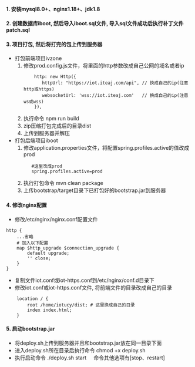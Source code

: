 #### 1. 安装mysql8.0+、nginx1.18+、jdk1.8
#### 2. 创建数据库iboot, 然后导入iboot.sql文件, 导入sql文件成功后执行补丁文件patch.sql
#### 3. 项目打包, 然后将打完的包上传到服务器
* 打包前端项目ivzone 
  1. 修改prod.config.js文件，将里面的http参数改成自己公网的域名或者ip
     ```
         http: new Http({
            httpUrl: "https://iot.iteaj.com/api", // 换成自己的ip(注意http或https)
            websocketUrl: 'wss://iot.iteaj.com'   // 换成自己的ip(注意ws或wss)
         }),
     ```
  2. 执行命令 npm run build
  3. zip压缩打包完成后的目录dist
  4. 上传到服务器并解压
* 打包后端项目iboot
  1. 修改application.properties文件，将配置spring.profiles.active的值改成prod
     ```
        #这里改成prod
        spring.profiles.active=prod
     ```
  2. 执行打包命令 mvn clean package
  3. 上传bootstrap/target目录下已打包好的bootstrap.jar到服务器
#### 4. 修改nginx配置
* 修改/etc/nginx/nginx.conf配置文件
```
http {
    ...省略
    # 加入以下配置
    map $http_upgrade $connection_upgrade {
        default upgrade;
        '' close;
    }
}
```
* 复制文件iot.conf或iot-https.conf到/etc/nginx/conf.d目录下
* 修改iot.conf或iot-https.conf文件, 将前端文件的目录改成自己的目录
```
    location / {
    	root /home/iotucy/dist; # 这里换成自己的目录
	    index index.html;
    }
```
#### 5. 启动bootstrap.jar
* 将deploy.sh上传到服务器并且和bootstrap.jar放在同一目录下面
* 进入deploy.sh所在目录后执行命令 chmod +x deploy.sh
* 执行启动命令 ./deploy.sh start   &nbsp;&nbsp;&nbsp;&nbsp;命令其他选项有[stop、restart]